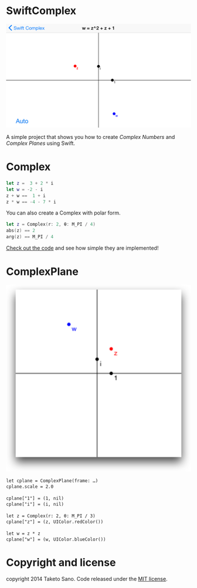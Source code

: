 SwiftComplex
============

![screenshot](./doc/screenshot.png)

A simple project that shows you how to create *Complex Numbers* and *Complex Planes* using Swift.

# Complex

```swift
let z =  3 + 2 * i
let w = -2 - i
z + w ==  1 + i
z * w == -4 - 7 * i
```

You can also create a Complex with polar form.

```swift
let z = Complex(r: 2, θ: M_PI / 4)
abs(z) == 2
arg(z) == M_PI / 4
```

[Check out the code](./SwiftComplex/Complex.swift) and see how simple they are implemented!

# ComplexPlane

![complex-plane](./doc/complex-plane.png)

```
let cplane = ComplexPlane(frame: …)
cplane.scale = 2.0

cplane["1"] = (1, nil)
cplane["i"] = (i, nil)

let z = Complex(r: 2, θ: M_PI / 3)
cplane["z"] = (z, UIColor.redColor())

let w = z * z
cplane["w"] = (w, UIColor.blueColor())
```

# Copyright and license

copyright 2014 Taketo Sano. Code released under the [MIT license](LICENSE.md).
